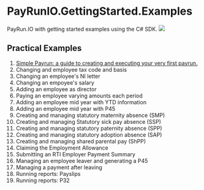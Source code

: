 # PayRunIO.GettingStarted.Examples
PayRun.IO with getting started examples using the C# SDK. 
<a href="#">
<img src="http://build.cmpsoftware.co.uk/app/rest/builds/buildType:(id:PayRunIO_CSharpSdk)/statusIcon"/>
</a>
## Practical Examples
1. [Simple Payrun: a guide to creating and executing your very first payrun.](https://github.com/X-API/PayRunIO.CSharp.SDK/blob/master/PayRunIO.CSharp.SDK.GettingStarted/Examples/SimplePayrun.cs)
2. Changing and employee tax code and basis
3. Changing an employee's NI letter
4. Changing an empoyee's salary
5. Adding an employee as director
6. Paying an employee varying amounts each period
7. Adding an employee mid year with YTD information
8. Adding an employee mid year with P45
9. Creating and managing statutory maternity absence (SMP)
10. Creating and managing Statutory sick pay absence (SSP)
11. Creating and managing statutory paternity absence (SPP)
12. Creating and managing statutory adoption absence (SAP)
13. Creating and managing shared parental pay (ShPP)
14. Claiming the Employment Allowance
15. Submitting an RTI Employer Payment Summary
16. Managing an employee leaver and generating a P45
17. Managing a payment after leaving
18. Running reports: Payslips
19. Running reports: P32
